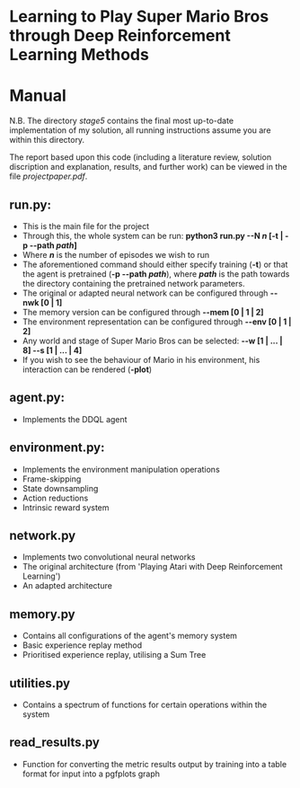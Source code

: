 # Learning to Play Super Mario Bros through Deep Reinforcement Learning Methods
# Manual
N.B. The directory *stage5* contains the final most up-to-date implementation of my solution, all running instructions assume you are within this directory.

The report based upon this code (including a literature review, solution discription and explanation, results, and further work) can be viewed in the file *projectpaper.pdf*.

## run.py:
- This is the main file for the project
- Through this, the whole system can be run: **python3 run.py --N *n* [-t | -p --path *path*]**
- Where ***n*** is the number of episodes we wish to run
- The aforementioned command should either specify training (**-t**) or that the agent is pretrained (**-p --path *path***), where ***path*** is the path towards the directory containing the pretrained network parameters.
- The original or adapted neural network can be configured through **--nwk [0 | 1]**
- The memory version can be configured through **--mem [0 | 1 | 2]**
- The environment representation can be configured through **--env [0 | 1 | 2]**
- Any world and stage of Super Mario Bros can be selected: **--w [1 | ... | 8] --s [1 | ... | 4]**
- If you wish to see the behaviour of Mario in his environment, his interaction can be rendered (**-plot**)

## agent.py:
- Implements the DDQL agent

## environment.py:
- Implements the environment manipulation operations
- Frame-skipping
- State downsampling
- Action reductions
- Intrinsic reward system

## network.py
- Implements two convolutional neural networks
- The original architecture (from 'Playing Atari with Deep Reinforcement Learning')
- An adapted architecture

## memory.py
- Contains all configurations of the agent's memory system
- Basic experience replay method
- Prioritised experience replay, utilising a Sum Tree

## utilities.py
- Contains a spectrum of functions for certain operations within the system

## read_results.py
- Function for converting the metric results output by training into a table format for input into a pgfplots graph
